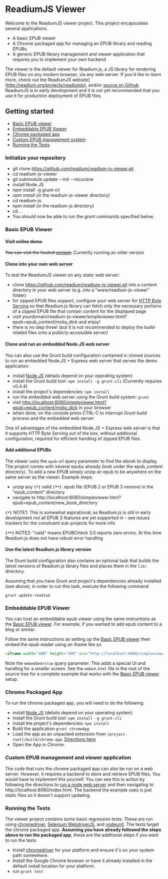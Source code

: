 # ReadiumJS Viewer
Welcome to the ReadiumJS viewer project. This project encapsulates several applications.

  * A basic EPUB viewer
  * A Chrome packaged app for managing an EPUB library and reading EPUBs.
  * A generic EPUB library management and viewer application that requires you to implement your own backend

The viewer is the default viewer for Readium.js, a JS library for rendering EPUB files on any modern browser, via any web server. If you'd like to learn more, check out the ReadiumJS website](http://readium.org/projects/readiumjs), and/or [source on Github](https://github.com/readium/readium-js). ReadiumJS is in early development and it is not yet recommended that you use it for production deployment of EPUB files.

## Getting started
  * [Basic EPUB viewer](#basic-epub-viewer)
  * [Embeddable EPUB Viewer](#embeddable-epub-viewer)
  * [Chrome packaged app](#chrome-packaged-app)
  * [Custom EPUB management system](#custom-epub-management-and-viewer-application)
  * [Running the Tests](#running-the-tests)

### Initialize your repository

  * git clone https://github.com/readium/readium-js-viewer.git
  * cd readium-js-viewer
  * git submodule update --init --recursive
  * install Node.JS
  * npm install -g grunt-cli
  * npm install (in the readium-js-viewer directory)
  * cd readium-js
  * npm install (in the readium-js directory)
  * cd ..
  * You should now be able to run the grunt commands specified below.

### Basic EPUB Viewer

#### Visit online demo
~~You can visit the hosted [version](http://readium.github.io/readium-js-viewer).~~ Currently running an older version

#### Clone into your own web server

To test the ReadiumJS viewer on any static web server: 

   * clone https://github.com/readium/readium-js-viewer.git into a content directory in your web server (e.g. into a "www/readium-js-viewer" folder)
   * for zipped EPUB files support, configure your web server for [HTTP Byte Serving](http://en.wikipedia.org/wiki/Byte_serving) so that Readium.js library can fetch only the necessary portions of a zipped EPUB file that contain content for the displayed page
   * visit yourdomain/readium-js-viewer/simpleviewer.html?epub=epub_content/moby_dick and enjoy! 
   * there is no step three! (but it is not recommended to deploy the build-related files onto a publicly-accessible server)

#### Clone and run an embedded Node.JS web server

You can also use the Grunt build configuration contained in cloned sources to run an embedded Node.JS + Express web server that serves the demo application:

   * install [Node.JS](http://nodejs.org) (details depend on your operating system)
   * install the Grunt build tool: `npm install -g grunt-cli` (Currently requires v0.4.4)
   * install the project's dependencies: `npm install`
   * run the embedded web server using the Grunt build system: `grunt`
   * visit [http://localhost:8080/simpleviewer.html?epub=epub_content/moby_dick](http://localhost:8080/simpleviewer.html?epub=epub_content/moby_dick) in your browser
   * when done, on the console press CTRL-C to interrupt Grunt build process and the embedded web server

One of advantages of the embedded Node.JS + Express web server is that it supports HTTP Byte Serving out of the box, without additional configuration, required for efficient handling of zipped EPUB files.
   
#### Add additional EPUBs

The viewer uses the `epub` url query parameter to find the ebook to display. The project comes with several epubs already (look under the epub_content directory).  To add a new EPUB simply unzip an epub to be anywhere on the same server as the viewer. Example steps: 

   * unzip any <strong>`(*)`</strong> valid <strong>`(**)`</strong> .epub file (EPUB 2 or EPUB 3 version) in the "epub_content" directory
   * navigate to http://localhost:8080/simpleviewer.html?epub=epub_content/new_book_directory

<strong>`(*)`</strong> NOTE1: This is somewhat aspirational; as Readium.js is still in early development not all EPUB 3 features are yet supported in  - see issues trackers for the consituent sub-projects for more info

<strong>`(**)`</strong> NOTE2: "valid" means EPUBCHeck 3.0 reports zero errors. At this time Readium.js does not have robust error handling
   
#### Use the latest Readium.js library version

The Grunt build configuration also contains an optional task that builds the latest versions of Readium.js library files and places them in the `lib/` directory.

Assuming that you have Grunt and project's dependencies already installed (see above), in order to run this task, execute the following command:

    grunt update-readium

### Embeddable EPUB Viewer

You can host an embeddable epub viewer using the same instructions as the [Basic EPUB viewer](#basic-epub-viewer). For example, if you wanted to add epub content to a blog or similar.

Follow the same instructions as setting up the [Basic EPUB viewer](#basic-epub-viewer) then embed the epub reader using an iframe like so

```html
<iframe width="600" height="400" src="http://localhost:8080/simpleviewer.html?epub=epub_content/moby_dick&amp;embedded=true" style="border:1px #ddd solid;" allowfullscreen mozallowfullscreen webkitallowfullscreen></iframe>
```

Note the `embedded=true` query parameter. This adds a special UI and handling for a smaller screen. See the `embed.html` file in the root of the source tree for a complete example that works with the [Basic EPUB viewer](#basic-epub-viewer) setup.

### Chrome Packaged App
To run the chrome packaged app, you will need to do the following:

   * install [Node.JS](http://nodejs.org) (details depend on your operating system)
   * install the Grunt build tool: `npm install -g grunt-cli`
   * install the project's dependencies: `npm install`
   * Build the application `grunt chromeApp`
   * Load the app as an unpacked extension from `(project-root)/build/chrome-app`. [Directions here](http://developer.chrome.com/extensions/getstarted.html#unpacked)
   * Open the App in Chrome.

### Custom EPUB management and viewer application
The code that runs the chrome packaged app can also be run on a web server. However, it requires a backend to store and retrieve EPUB files. You would have to implement this yourself. You can see this in action by following the directions to [run a node web server](#clone-and-run-an-embedded-nodejs-web-server) and then navigating to http://localhost:8080/index.html. The backend the example uses is just static files so it doesn't support updating. 

### Running the Tests
The viewer project contains some basic regression tests. These are run using [chromedriver](https://sites.google.com/a/chromium.org/chromedriver/home), [Selenium WebdriverJS](https://code.google.com/p/selenium/wiki/WebDriverJs), and [nodeunit](https://github.com/caolan/nodeunit/). The tests target the chrome packaged app. **Assuming you have already followed the steps above to run the packaged app**, these are the additional steps if you want to run the tests
  
   * Install [chromedriver](https://sites.google.com/a/chromium.org/chromedriver/home) for your platform and ensure it's on your system path somewhere.
   * Install the Google Chrome browser or have it already installed in the default install location for your platform.
   * run `grunt test`



